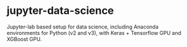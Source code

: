 # jupyter-data-science
Jupyter-lab based setup for data science, including Anaconda environments for Python (v2 and v3), with Keras + Tensorflow GPU and XGBoost GPU.
